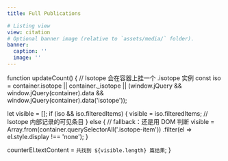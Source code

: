 ```yaml
---
title: Full Publications

# Listing view
view: citation
# Optional banner image (relative to `assets/media/` folder).
banner:
  caption: ''
  image: ''
---
```



function updateCount() {
  // Isotope 会在容器上挂一个 .isotope 实例
  const iso = container.isotope || container._isotope || 
              (window.jQuery && window.jQuery(container).data && window.jQuery(container).data('isotope'));
  
  let visible = [];
  if (iso && iso.filteredItems) {
    visible = iso.filteredItems;  // Isotope 内部记录的可见条目
  } else {
    // fallback：还是用 DOM 判断
    visible = Array.from(container.querySelectorAll('.isotope-item'))
      .filter(el => el.style.display !== 'none');
  }
  
  counterEl.textContent = `共找到 ${visible.length} 篇结果`;
}

